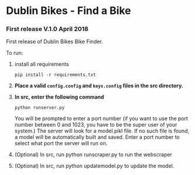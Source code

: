 # Dublin Bikes - Find a Bike

###  First release V.1.0 April 2018

First release of Dublin Bikes Bike Finder.

To run:

1. install all requirements

   `pip install -r requirements.txt`

2.  **Place a valid `config.config` and `keys.config` files in the src directory.**

3.  **In src, enter the following command**

	`python runserver.py`

	You will be prompted to enter a port number (if you want to use the port number between 0 and 1023, you have to be the super user of your system.) The server will look for a model.pikl file. If no such file is found, a model will be automatically built and saved. Enter a port number to select what port the server will run on.

4. (Optional) In src, run python runscraper.py to run the webscraper

5. (Optional) In src, run python updatemodel.py to update the model.

 
